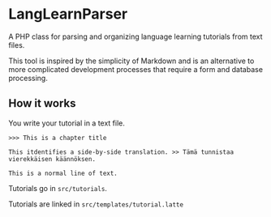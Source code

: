 # LangLearnParser

A PHP class for parsing and organizing language learning tutorials from text files.

This tool is inspired by the simplicity of Markdown and is an alternative to more complicated development processes that require a form and database processing.

## How it works 

You write your tutorial in a text file. 

	>>> This is a chapter title

	This itdentifies a side-by-side translation. >> Tämä tunnistaa vierekkäisen käännöksen.

	This is a normal line of text. 


Tutorials go in `src/tutorials`. 

Tutorials are linked in `src/templates/tutorial.latte`
